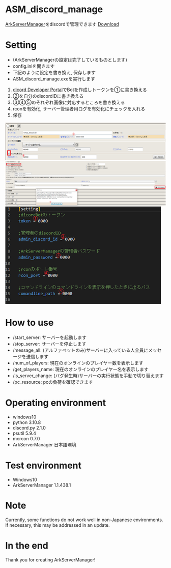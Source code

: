# ASM_discord_manage
[ArkServerManager](https://arkservermanager.freeforums.net/thread/5193/downloads)をdiscordで管理できます
[Download](https://github.com/pukusyou/ASM_discord_manage/releases/tag/0.0.1)
# Setting
* (ArkServerManagerの設定は完了しているものとします)
* config.iniを開きます
* 下記のように設定を書き換え, 保存します
* ASM_discord_manage.exeを実行します

1. [dicord Developer Portal](https://discord.com/developers/applications)でBotを作成しトークンを①に書き換える
2. ②を自分のdiscordIDに書き換える
3. ③④⑤のそれぞれ画像に対応するところを書き換える
4. rconを有効化, サーバー管理者用ログを有効化にチェックを入れる
5. 保存

![asm1](picture/asm3.png)
![asm2](picture/asm2.png)
![config.ini](picture/ini.png)

# How to use
* /start_server: サーバーを起動します
* /stop_server: サーバーを停止します
* /message_all: (アルファベットのみ)サーバーに入っている人全員にメッセージを送信します
* /num_of_players: 現在のオンラインのプレイヤー数を表示します
* /get_players_name: 現在のオンラインのプレイヤー名を表示します
* /is_server_change: (バグ発生時)サーバーの実行状態を手動で切り替えます
* /pc_resource: pcの負荷を確認できます
# Operating environment
* windows10
* python 3.10.8
* discord.py 2.1.0
* psutil 5.9.4
* mcrcon 0.7.0
* ArkServerManager 日本語環境

# Test environment
* Windows10
* ArkServerManager 1.1.438.1

# Note
Currently, some functions do not work well in non-Japanese environments. If necessary, this may be addressed in an update.

# In the end
Thank you for creating ArkServerManager!
